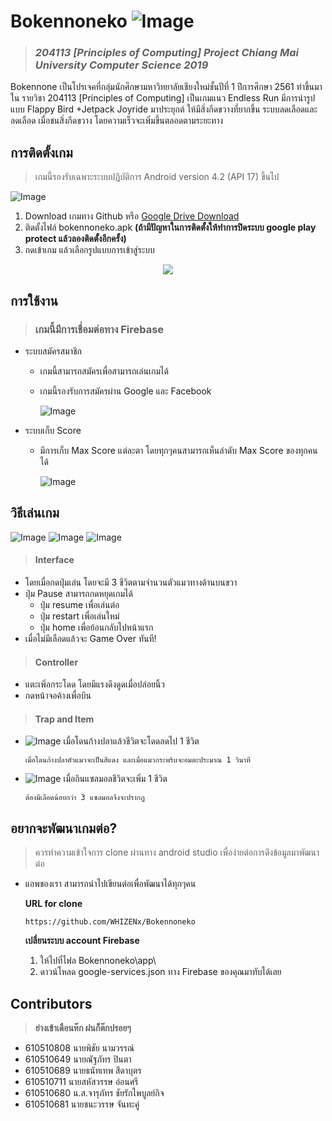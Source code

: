 # Bokennoneko ![Image](https://www.img.in.th/images/c3bb96845b9a7b47aff67323a6f9857d.png)
> ### *204113 [Principles of Computing] Project Chiang Mai University Computer Science 2019*

Bokennone เป็นโปรเจคที่กลุ่มนักศึกษามหาวิทยาลัยเชียงใหม่ชั้นปีที่ 1 ปีการศึกษา 2561 ทำขึ้นมาใน รายวิชา 204113 [Principles of Computing] เป็นเกมแนว Endless Run มีการนำรูปแบบ Flappy Bird +Jetpack Joyride มาประยุกต์ ให้มีสิ่งกีดขวางที่ยากขึ้น ระบบลดเลือดและลดเลือด เมื่อชนสิ่งกีดขวาง โดยความเร็วจะเพิ่มขึ้นตลอดตามระยะทาง

## การติดตั้งเกม
> เกมนี้รองรับเฉพาะระบบปฏิบัติการ Android version 4.2 (API 17) ขึ้นไป

![Image](https://www.img.in.th/images/68e55616020959e39fbf11e8c172bf43.jpg)
1. Download เกมทาง Github
หรือ [Google Drive Download](https://drive.google.com/file/d/19SXdU0oJ_uxbHGH8FvM1848MD1_8pYvz/view?usp=sharing)
2. ติดตั้งไฟล์ bokennoneko.apk **(ถ้ามีปัญหาในการติดตั้งให้ทำการปิดระบบ google play protect แล้วลองติดตั้งอีกครั้ง)**
3. กดเข้าเกม แล้วเลือกรูปแบบการเข้าสู่ระบบ

<p align="center">
  <img src="https://www.img.in.th/images/c5370cf6e87a91f65ff94c8fd288d9f6.png"/>
</p>

## การใช้งาน
> ### **เกมนี้มีการเชื่อมต่อทาง Firebase**

- ระบบสมัครสมาชิก
  - เกมนี้สามารถสมัครเพื่อสามารถเล่นเกมได้
  - เกมนี้รองรับการสมัครผ่าน Google และ Facebook

    ![Image](https://www.img.in.th/images/18c4bd6d27d11bd44ab2f46e7739374f.png)

- ระบบเก็บ Score
  - มีการเก็บ Max Score แต่ละตา โดยทุกๆคนสามารถเห็นลำดับ Max Score ของทุกคนได้
    
    ![Image](https://www.img.in.th/images/ebbed55d7c8d7d84ab8f91eda2601d3f.png)
    
## วิธีเล่นเกม
![Image](https://www.img.in.th/images/c8b0941f6fb83cdb2da6f5cf1a035389.png) ![Image](https://www.img.in.th/images/66eda07914b66d9636ca88548c57f9e7.png) ![Image](https://www.img.in.th/images/b5a1a20c7f8e2ba0cfbfabde1c446bb2.png)
> #### Interface
- โดยเมื่อกดปุ่มเล่น โดยจะมี 3 ชีวิตตามจำนวนตัวแมวทางด้านบนขวา
- ปุ่ม Pause สามารถกดหยุดเกมได้
  - ปุ่ม resume เพื่อเล่นต่อ
  - ปุ่ม restart เพื่อเล่นใหม่
  - ปุ่ม home เพื่อย้อนกลับไปหน้าแรก
- เมื่อไม่มีเลือดแล้วจะ Game Over ทันที!

> #### Controller
 - แตะเพิ่อกระโดด โดยมีแรงดึงดูดเมื่อปล่อยนิ้ว
 - กดหน้าจอค้างเพื่อบิน
 
> #### Trap and Item
- ![Image](https://www.img.in.th/images/5faf55eca4bbbcfebe3a1d085395b4e7.png) เมื่อโดนก้างปลาแล้วชีวิตจะโดดลดไป 1 ชีวิต
  ```
  เมื่อโดนก้างปลาตัวแมวจะเป็นสีแดง และเมื่อแมวกระพริบจะอมตะประมาณ 1 วินาที
  ```
- ![Image](https://www.img.in.th/images/07e09bd2e496bd84e51fcac00bae512f.png) เมื่อกินแซลมอลชีวิตจะเพิ่ม 1 ชีวิต
  ```
  ต้องมีเลือดน้อยกว่า 3 แซลมอลจึงจะปรากฏ
  ```
  
## อยากจะพัฒนาเกมต่อ?
> ควรทำความเข้าใจการ clone ผ่านทาง android studio เพื่อง่ายต่อการดึงข้อมูลมาพัฒนาต่อ
- แอพของเรา สามารถนำไปเขียนต่อเพื่อพัฒนาได้ทุกๆคน
 
  **URL for clone**
  ```
  https://github.com/WHIZENx/Bokennoneko
  ```
  **เปลี่ยนระบบ account Firebase**
  1. ให้ไปที่ไฟล Bokennoneko\app\
  2. ดาวน์โหลด google-services.json ทาง Firebase ของคุณมาทับได้เลย

## Contributors
> **ย่างเข้าเดือนห๊ก ฝนก็ต๊กปรอยๆ**
* 610510808	นายพิชัย	นามวรรณ์
* 610510649	นายณัฐภัทร	ปินตา
* 610510689	นายธนัทเทพ	สีดาบุตร
* 610510711	นายสหัสวรรษ	อ่อนศรี
* 610510680	น.ส.จารุภัทร	ชัยรักไพบูลย์กิจ
* 610510681	นายชนะวรรษ	จันทะคู่
